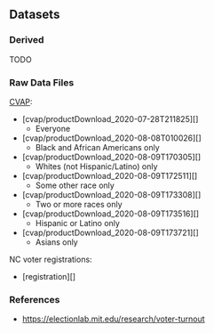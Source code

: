 ## Datasets

### Derived

TODO

### Raw Data Files

[CVAP][cvap]:

- [cvap/productDownload_2020-07-28T211825][]
  * Everyone
- [cvap/productDownload_2020-08-08T010026][]
  * Black and African Americans only
- [cvap/productDownload_2020-08-09T170305][]
  * Whites (not Hispanic/Latino) only
- [cvap/productDownload_2020-08-09T172511][]
  * Some other race only
- [cvap/productDownload_2020-08-09T173308][]
  * Two or more races only
- [cvap/productDownload_2020-08-09T173516][]
  * Hispanic or Latino only
- [cvap/productDownload_2020-08-09T173721][]
  * Asians only

[cvap]: https://data.census.gov/cedsci/table?q=B05003&g=0400000US37,37.050000&tid=ACSDT5Y2018.B05003&vintage=2014&y=2018

NC voter registrations:

- [registration][]

### References

- https://electionlab.mit.edu/research/voter-turnout
